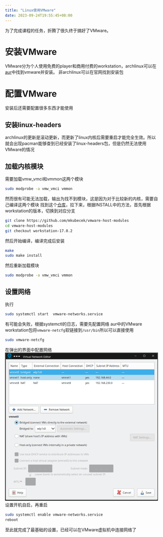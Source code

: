 ```yaml
---
title: "Linux使用VMware"
date: 2023-09-24T19:55:45+08:00
---
```

为了完成课程的任务，折腾了很久终于搞好了VMware。
# 安装VMware
VMware分为个人使用免费的player和商用付费的workstation，archlinux可以在[aur](https://aur.archlinux.org/packages/vmware-workstation)中找到vmware并安装。
非archlinux可以在官网找到安装包
# 配置VMware
安装后还需要配置很多东西才能使用
## 安装linux-headers
archlinux的更新是滚动更新，而更新了linux内核后需要重启才能完全生效。所以就会出现pacman能够查到已经安装了linux-headers包，但是仍然无法使用VMware的情况
## 加载内核模块
需要加载vmw_vmci和vmmon这两个模块
```bash
sudo modprobe -a vmw_vmci vmmon
```
然而很有可能无法加载，输出为找不到模块，这是因为对于比较新的内核，需要自己编译这两个模块
找到这个[仓库](https://github.com/mkubecek/vmware-host-modules)，拉下来，根据INSTALL中的方法，首先根据workstation的版本，切换到对应分支
```bash
git clone https://github.com/mkubecek/vmware-host-modules
cd vmware-host-modules
git checkout workstation-17.0.2
```
然后开始编译，编译完成后安装
```bash
make
sudo make install
```
然后重新加载模块
```bash
sudo modprobe -a vmw_vmci vmmon
```
## 设置网络
执行
```bash
sudo systemctl start  vmware-networks.service
```
有可能会失败，根据systemctl的日志，需要先配置网络
aur中的VMware workstation包将`vmware-netcfg`软链接到`/usr/bin`所以可以直接使用
```bash
sudo vmware-netcfg
```
在弹出的界面中配置网络
![](https://raw.githubusercontent.com/z2z63/image/main/img20230924205037.png)
设置开机自启，再重启
```bash
sudo systemctl enable vmware-networks.service
reboot
```

至此就完成了最基础的设置，已经可以在VMware虚拟机中连接网络了
